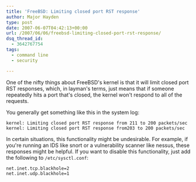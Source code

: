 ```yaml
---
title: 'FreeBSD: Limiting closed port RST response'
author: Major Hayden
type: post
date: 2007-06-07T04:42:13+00:00
url: /2007/06/06/freebsd-limiting-closed-port-rst-response/
dsq_thread_id:
  - 3642767754
tags:
  - command line
  - security

---
```

One of the nifty things about FreeBSD's kernel is that it will limit closed port RST responses, which, in layman's terms, just means that if someone repeatedly hits a port that's closed, the kernel won't respond to all of the requests.

You generally get something like this in the system log:

```
kernel: Limiting closed port RST response from 211 to 200 packets/sec
kernel: Limiting closed port RST response from203 to 200 packets/sec
```

In certain situations, this functionality might be undesirable. For example, if you're running an IDS like snort or a vulnerability scanner like nessus, these responses might be helpful. If you want to disable this functionality, just add the following to `/etc/sysctl.conf`:

```
net.inet.tcp.blackhole=2
net.inet.udp.blackhole=1
```
